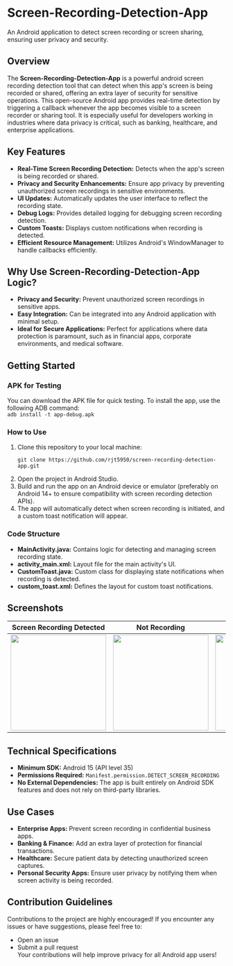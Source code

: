 # Screen-Recording-Detection-App
An Android application to detect screen recording or screen sharing, ensuring user privacy and security.  

## Overview
The __Screen-Recording-Detection-App__ is a powerful android screen recording detection tool that can detect when this app's screen is being recorded or shared, offering an extra layer of security for sensitive operations. 
This open-source Android app provides real-time detection by triggering a callback whenever the app becomes visible to a screen recorder or sharing tool. It is especially useful for developers working in industries where data privacy is critical, such as banking, healthcare, and enterprise applications.

## Key Features
- **Real-Time Screen Recording Detection:** Detects when the app's screen is being recorded or shared.
- **Privacy and Security Enhancements:** Ensure app privacy by preventing unauthorized screen recordings in sensitive environments.
- **UI Updates:** Automatically updates the user interface to reflect the recording state.
- **Debug Logs:** Provides detailed logging for debugging screen recording detection.
- **Custom Toasts:** Displays custom notifications when recording is detected.
- **Efficient Resource Management:** Utilizes Android's WindowManager to handle callbacks efficiently.


## Why Use Screen-Recording-Detection-App Logic?
- __Privacy and Security:__ Prevent unauthorized screen recordings in sensitive apps.
- __Easy Integration:__ Can be integrated into any Android application with minimal setup.
- __Ideal for Secure Applications:__ Perfect for applications where data protection is paramount, such as in financial apps, corporate environments, and medical software.

## Getting Started
### APK for Testing
You can download the APK file for quick testing. To install the app, use the following ADB command:  
`adb install -t app-debug.apk`  

### How to Use
1. Clone this repository to your local machine:  
    ```
    git clone https://github.com/rjt5950/screen-recording-detection-app.git
2. Open the project in Android Studio.
3. Build and run the app on an Android device or emulator (preferably on Android 14+ to ensure compatibility with screen recording detection APIs).
4. The app will automatically detect when screen recording is initiated, and a custom toast notification will appear.  

### Code Structure
- **MainActivity.java:** Contains logic for detecting and managing screen recording state.
- **activity_main.xml:** Layout file for the main activity's UI.
- **CustomToast.java:** Custom class for displaying state notifications when recording is detected.
- **custom_toast.xml:** Defines the layout for custom toast notifications.


## Screenshots
| Screen Recording Detected           | Not Recording                       | Toast Notification                          |
| ----------------------------------- | ----------------------------------- | ------------------------------------------- |
| <img src="https://media.github.sec.samsung.net/user/83641/files/107d6830-2416-41d1-ab10-df5b7ad2ae00" width="220" height="auto" /> | <img src="https://media.github.sec.samsung.net/user/83641/files/57eb53bd-a0a1-4eeb-86f6-9585aeec60d4" width="220" height="auto" /> | <img src="https://media.github.sec.samsung.net/user/83641/files/472498bb-b8db-4b27-900e-f4405e40e1ea" width="220" height="auto" /> |


## Technical Specifications
- **Minimum SDK:** Android 15 (API level 35)
- **Permissions Required:** `Manifest.permission.DETECT_SCREEN_RECORDING`
- **No External Dependencies:** The app is built entirely on Android SDK features and does not rely on third-party libraries.


## Use Cases
- **Enterprise Apps:** Prevent screen recording in confidential business apps.
- **Banking & Finance:** Add an extra layer of protection for financial transactions.
- **Healthcare:** Secure patient data by detecting unauthorized screen captures.
- **Personal Security Apps:** Ensure user privacy by notifying them when screen activity is being recorded.


## Contribution Guidelines
Contributions to the project are highly encouraged! If you encounter any issues or have suggestions, please feel free to:
- Open an issue
- Submit a pull request  
Your contributions will help improve privacy for all Android app users!
